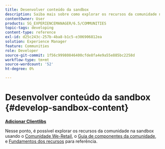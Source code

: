 ```yaml
---
title: Desenvolver conteúdo da sandbox
description: Saiba mais sobre como explorar os recursos da comunidade na sandbox junto com o Guia de componentes da comunidade e o Feature Essentials para referência.
contentOwner: User
products: SG_EXPERIENCEMANAGER/6.5/COMMUNITIES
topic-tags: developing
content-type: reference
exl-id: d25c243c-257b-4ba8-b1c5-e306906812ea
solution: Experience Manager
feature: Communities
role: Developer
source-git-commit: 1f56c99980846400cfde8fa4e9a55e885bc2258d
workflow-type: tm+mt
source-wordcount: '52'
ht-degree: 0%

---
```


# Desenvolver conteúdo da sandbox  {#develop-sandbox-content}

**[Adicionar Clientlibs](add-clientlibs.md)**

Nesse ponto, é possível explorar os recursos da comunidade na sandbox usando o [Comunidade We-Retail](../../help/sites-developing/we-retail.md), o [Guia de componentes da comunidade](components-guide.md), e [Fundamentos dos recursos](essentials.md) para referência.

